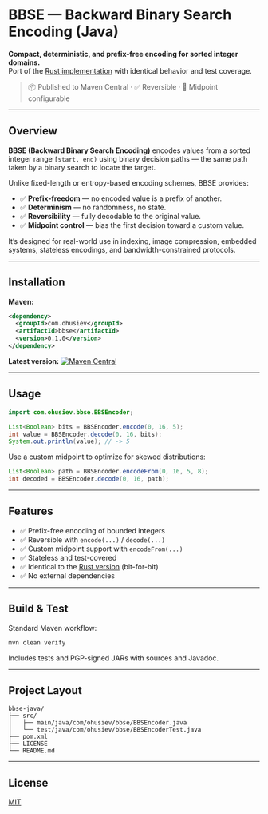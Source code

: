 # BBSE — Backward Binary Search Encoding (Java)

**Compact, deterministic, and prefix-free encoding for sorted integer domains.**  
Port of the [Rust implementation](https://crates.io/crates/bbse) with identical behavior and test coverage.

> 📦 Published to Maven Central · ✅ Reversible · 🎯 Midpoint configurable

---

## Overview

**BBSE (Backward Binary Search Encoding)** encodes values from a sorted integer range `[start, end)` using binary decision paths — the same path taken by a binary search to locate the target.

Unlike fixed-length or entropy-based encoding schemes, BBSE provides:
- ✅ **Prefix-freedom** — no encoded value is a prefix of another.
- ✅ **Determinism** — no randomness, no state.
- ✅ **Reversibility** — fully decodable to the original value.
- ✅ **Midpoint control** — bias the first decision toward a custom value.

It’s designed for real-world use in indexing, image compression, embedded systems, stateless encodings, and bandwidth-constrained protocols.

---

## Installation

**Maven:**

```xml
<dependency>
  <groupId>com.ohusiev</groupId>
  <artifactId>bbse</artifactId>
  <version>0.1.0</version>
</dependency>
````

**Latest version:**
[![Maven Central](https://img.shields.io/maven-central/v/com.ohusiev/bbse)](https://central.sonatype.com/artifact/com.ohusiev/bbse)

---

## Usage

```java
import com.ohusiev.bbse.BBSEncoder;

List<Boolean> bits = BBSEncoder.encode(0, 16, 5);
int value = BBSEncoder.decode(0, 16, bits);
System.out.println(value); // -> 5
```

Use a custom midpoint to optimize for skewed distributions:

```java
List<Boolean> path = BBSEncoder.encodeFrom(0, 16, 5, 8);
int decoded = BBSEncoder.decode(0, 16, path);
```

---

## Features

* ✅ Prefix-free encoding of bounded integers
* ✅ Reversible with `encode(...)` / `decode(...)`
* ✅ Custom midpoint support with `encodeFrom(...)`
* ✅ Stateless and test-covered
* ✅ Identical to the [Rust version](https://crates.io/crates/bbse) (bit-for-bit)
* ✅ No external dependencies

---

## Build & Test

Standard Maven workflow:

```bash
mvn clean verify
```

Includes tests and PGP-signed JARs with sources and Javadoc.

---

## Project Layout

```
bbse-java/
├── src/
│   ├── main/java/com/ohusiev/bbse/BBSEncoder.java
│   └── test/java/com/ohusiev/bbse/BBSEncoderTest.java
├── pom.xml
├── LICENSE
└── README.md
```

---

## License

[MIT](LICENSE)

